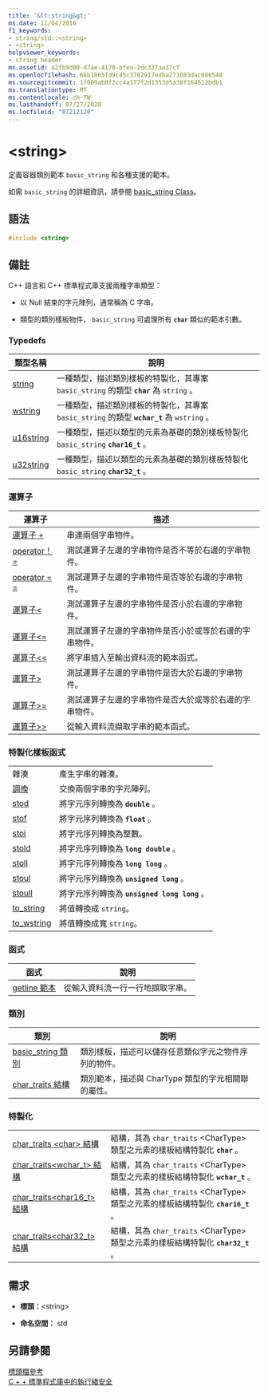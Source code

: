 ```yaml
---
title: '&lt;string&gt;'
ms.date: 11/04/2016
f1_keywords:
- string/std::<string>
- <string>
helpviewer_keywords:
- string header
ms.assetid: a2fb9d00-d7ae-4170-bfea-2dc337aa37cf
ms.openlocfilehash: 68b1865fd9c45c3782917edba273083dac086548
ms.sourcegitcommit: 1f009ab0f2cc4a177f2d1353d5a38f164612bdb1
ms.translationtype: MT
ms.contentlocale: zh-TW
ms.lasthandoff: 07/27/2020
ms.locfileid: "87212120"
---
```

# <a name="ltstringgt"></a>&lt;string&gt;

定義容器類別範本 `basic_string` 和各種支援的範本。

如需 `basic_string` 的詳細資訊，請參閱 [basic_string Class](../standard-library/basic-string-class.md)。

## <a name="syntax"></a>語法

```cpp
#include <string>
```

## <a name="remarks"></a>備註

C++ 語言和 C++ 標準程式庫支援兩種字串類型：

- 以 Null 結束的字元陣列，通常稱為 C 字串。

- 類型的類別樣板物件， `basic_string` 可處理所有 **`char`** 類似的範本引數。

### <a name="typedefs"></a>Typedefs

|類型名稱|說明|
|-|-|
|[string](../standard-library/string-typedefs.md#string)|一種類型，描述類別樣板的特製化，其專案 `basic_string` 的類型 **`char`** 為 `string` 。|
|[wstring](../standard-library/string-typedefs.md#wstring)|一種類型，描述類別樣板的特製化，其專案 `basic_string` 的類型 **`wchar_t`** 為 `wstring` 。|
|[u16string](../standard-library/string-typedefs.md#u16string)|一種類型，描述以類型的元素為基礎的類別樣板特製化 `basic_string` **`char16_t`** 。|
|[u32string](../standard-library/string-typedefs.md#u32string)|一種類型，描述以類型的元素為基礎的類別樣板特製化 `basic_string` **`char32_t`** 。|

### <a name="operators"></a>運算子

|運算子|描述|
|-|-|
|[運算子 +](../standard-library/string-operators.md#op_add)|串連兩個字串物件。|
|[operator！ =](../standard-library/string-operators.md#op_neq)|測試運算子左邊的字串物件是否不等於右邊的字串物件。|
|[operator = =](../standard-library/string-operators.md#op_eq_eq)|測試運算子左邊的字串物件是否等於右邊的字串物件。|
|[運算子<](../standard-library/string-operators.md#op_lt)|測試運算子左邊的字串物件是否小於右邊的字串物件。|
|[運算子<=](../standard-library/string-operators.md#op_lt_eq)|測試運算子左邊的字串物件是否小於或等於右邊的字串物件。|
|[運算子<\<](../standard-library/string-operators.md#op_lt_lt)|將字串插入至輸出資料流的範本函式。|
|[運算子>](../standard-library/string-operators.md#op_gt)|測試運算子左邊的字串物件是否大於右邊的字串物件。|
|[運算子>=](../standard-library/string-operators.md#op_gt_eq)|測試運算子左邊的字串物件是否大於或等於右邊的字串物件。|
|[運算子>>](../standard-library/string-operators.md#op_gt_gt)|從輸入資料流擷取字串的範本函式。|

### <a name="specialized-template-functions"></a>特製化樣板函式

|||
|-|-|
|雜湊|產生字串的雜湊。|
|[調換](../standard-library/string-functions.md#swap)|交換兩個字串的字元陣列。|
|[stod](../standard-library/string-functions.md#stod)|將字元序列轉換為 **`double`** 。|
|[stof](../standard-library/string-functions.md#stof)|將字元序列轉換為 **`float`** 。|
|[stoi](../standard-library/string-functions.md#stoi)|將字元序列轉換為整數。|
|[stold](../standard-library/string-functions.md#stold)|將字元序列轉換為 **`long double`** 。|
|[stoll](../standard-library/string-functions.md#stoll)|將字元序列轉換為 **`long long`** 。|
|[stoul](../standard-library/string-functions.md#stoul)|將字元序列轉換為 **`unsigned long`** 。|
|[stoull](../standard-library/string-functions.md#stoull)|將字元序列轉換為 **`unsigned long long`** 。|
|[to_string](../standard-library/string-functions.md#to_string)|將值轉換成 `string`。|
|[to_wstring](../standard-library/string-functions.md#to_wstring)|將值轉換成寬 `string`。|

### <a name="functions"></a>函式

|函式|說明|
|-|-|
|[getline 範本](../standard-library/string-functions.md#getline)|從輸入資料流一行一行地擷取字串。|

### <a name="classes"></a>類別

|類別|說明|
|-|-|
|[basic_string 類別](../standard-library/basic-string-class.md)|類別樣板，描述可以儲存任意類似字元之物件序列的物件。|
|[char_traits 結構](../standard-library/char-traits-struct.md)|類別範本，描述與 CharType 類型的字元相關聯的屬性。|

### <a name="specializations"></a>特製化

|||
|-|-|
|[char_traits \<char> 結構](../standard-library/char-traits-char-struct.md)|結構，其為 `char_traits` \<CharType> 類型之元素的樣板結構特製化 **`char`** 。|
|[char_traits<wchar_t> 結構](../standard-library/char-traits-wchar-t-struct.md)|結構，其為 `char_traits` \<CharType> 類型之元素的樣板結構特製化 **`wchar_t`** 。|
|[char_traits<char16_t> 結構](../standard-library/char-traits-char16-t-struct.md)|結構，其為 `char_traits` \<CharType> 類型之元素的樣板結構特製化 **`char16_t`** 。|
|[char_traits<char32_t> 結構](../standard-library/char-traits-char32-t-struct.md)|結構，其為 `char_traits` \<CharType> 類型之元素的樣板結構特製化 **`char32_t`** 。|

## <a name="requirements"></a>需求

- **標頭：**\<string>

- **命名空間：** std

## <a name="see-also"></a>另請參閱

[標頭檔參考](../standard-library/cpp-standard-library-header-files.md)\
[C + + 標準程式庫中的執行緒安全](../standard-library/thread-safety-in-the-cpp-standard-library.md)
